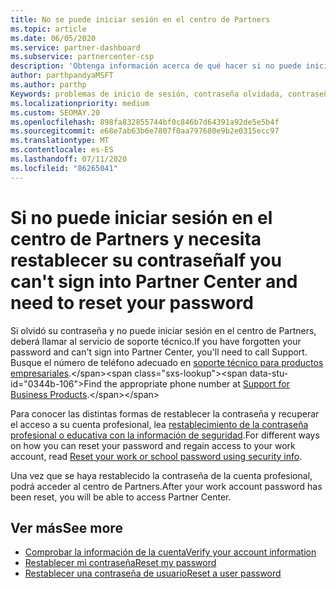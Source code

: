 ```yaml
---
title: No se puede iniciar sesión en el centro de Partners
ms.topic: article
ms.date: 06/05/2020
ms.service: partner-dashboard
ms.subservice: partnercenter-csp
description: 'Obtenga información acerca de qué hacer si no puede iniciar sesión en el centro de Partners: incluye información sobre el restablecimiento de la contraseña de la cuenta profesional o la contraseña de la cuenta educativa si la ha olvidado.'
author: parthpandyaMSFT
ms.author: parthp
Keywords: problemas de inicio de sesión, contraseña olvidada, contraseña
ms.localizationpriority: medium
ms.custom: SEOMAY.20
ms.openlocfilehash: 898fa832855744bf0c846b7d64391a92de5e5b4f
ms.sourcegitcommit: e68e7ab63b6e7807f0aa797680e9b2e0315ecc97
ms.translationtype: MT
ms.contentlocale: es-ES
ms.lasthandoff: 07/11/2020
ms.locfileid: "86265041"
---
```

# <a name="if-you-cant-sign-into-partner-center-and-need-to-reset-your-password"></a><span data-ttu-id="0344b-104">Si no puede iniciar sesión en el centro de Partners y necesita restablecer su contraseña</span><span class="sxs-lookup"><span data-stu-id="0344b-104">If you can't sign into Partner Center and need to reset your password</span></span>

<span data-ttu-id="0344b-105">Si olvidó su contraseña y no puede iniciar sesión en el centro de Partners, deberá llamar al servicio de soporte técnico.</span><span class="sxs-lookup"><span data-stu-id="0344b-105">If you have forgotten your password and can't sign into Partner Center, you'll need to call Support.</span></span> <span data-ttu-id="0344b-106">Busque el número de teléfono adecuado en [soporte técnico para productos empresariales](https://docs.microsoft.com/microsoft-365/admin/contact-support-for-business-products?view=o365-worldwide&tabs=phone#ID0EAADAAA=Phone_support_).</span><span class="sxs-lookup"><span data-stu-id="0344b-106">Find the appropriate phone number at [Support for Business Products](https://docs.microsoft.com/microsoft-365/admin/contact-support-for-business-products?view=o365-worldwide&tabs=phone#ID0EAADAAA=Phone_support_).</span></span> 

<span data-ttu-id="0344b-107">Para conocer las distintas formas de restablecer la contraseña y recuperar el acceso a su cuenta profesional, lea [restablecimiento de la contraseña profesional o educativa con la información de seguridad](https://docs.microsoft.com/azure/active-directory/user-help/active-directory-passwords-update-your-own-password#how-to-change-your-password).</span><span class="sxs-lookup"><span data-stu-id="0344b-107">For different ways on how you can reset your password and regain access to your work account, read [Reset your work or school password using security info](https://docs.microsoft.com/azure/active-directory/user-help/active-directory-passwords-update-your-own-password#how-to-change-your-password).</span></span>

<span data-ttu-id="0344b-108">Una vez que se haya restablecido la contraseña de la cuenta profesional, podrá acceder al centro de Partners.</span><span class="sxs-lookup"><span data-stu-id="0344b-108">After your work account password has been reset, you will be able to access Partner Center.</span></span> 

## <a name="see-more"></a><span data-ttu-id="0344b-109">Ver más</span><span class="sxs-lookup"><span data-stu-id="0344b-109">See more</span></span>

- [<span data-ttu-id="0344b-110">Comprobar la información de la cuenta</span><span class="sxs-lookup"><span data-stu-id="0344b-110">Verify your account information</span></span>](verification-responses.md)
- [<span data-ttu-id="0344b-111">Restablecer mi contraseña</span><span class="sxs-lookup"><span data-stu-id="0344b-111">Reset my password</span></span>](reset-my-pasword.md)
- [<span data-ttu-id="0344b-112">Restablecer una contraseña de usuario</span><span class="sxs-lookup"><span data-stu-id="0344b-112">Reset a user password</span></span>](reset-a-user-password.md)

